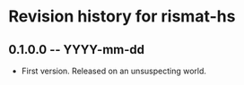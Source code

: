 # Revision history for rismat-hs

## 0.1.0.0 -- YYYY-mm-dd

* First version. Released on an unsuspecting world.
